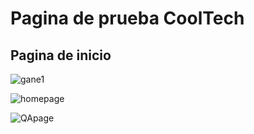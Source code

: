 # Pagina de prueba CoolTech
## Pagina de inicio
![gane1](https://github.com/CarlosAG23/CoolTech/assets/67843396/93425843-ffde-411c-969f-059c203eb1dd)


![homepage](https://github.com/CarlosAG23/CoolTech/assets/67843396/cdbc40a3-b9da-485f-a147-91770059a3fa)


![QApage](https://github.com/CarlosAG23/CoolTech/assets/67843396/976dc4e0-7605-48a3-b0a4-4a8667dd7629)
